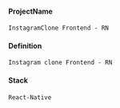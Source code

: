 #### ProjectName

`InstagramClone Frontend - RN`

#### Definition

`Instagram clone Frontend - RN`

#### Stack

`React-Native`
